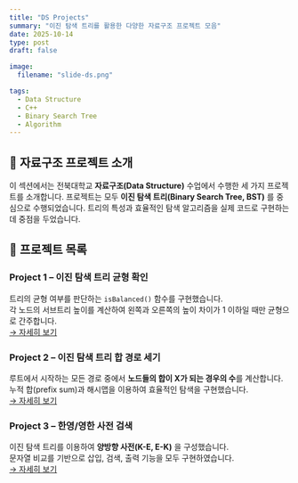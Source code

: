 ```yaml
---
title: "DS Projects"
summary: "이진 탐색 트리를 활용한 다양한 자료구조 프로젝트 모음"
date: 2025-10-14
type: post
draft: false

image:
  filename: "slide-ds.png"

tags:
  - Data Structure
  - C++
  - Binary Search Tree
  - Algorithm
---
```

<dr>

## 📘 자료구조 프로젝트 소개
이 섹션에서는 전북대학교 **자료구조(Data Structure)** 수업에서 수행한 세 가지 프로젝트를 소개합니다. 프로젝트는 모두 **이진 탐색 트리(Binary Search Tree, BST)** 를 중심으로 수행되었습니다. 트리의 특성과 효율적인 탐색 알고리즘을 실제 코드로 구현하는 데 중점을 두었습니다.

<dr>

## 📂 프로젝트 목록

### **Project 1 – 이진 탐색 트리 균형 확인**
트리의 균형 여부를 판단하는 `isBalanced()` 함수를 구현했습니다.  
각 노드의 서브트리 높이를 계산하여 왼쪽과 오른쪽의 높이 차이가 1 이하일 때만 균형으로 간주합니다.  
[→ 자세히 보기](../ds_project1/)

<dr>

### **Project 2 – 이진 탐색 트리 합 경로 세기**
루트에서 시작하는 모든 경로 중에서 **노드들의 합이 X가 되는 경우의 수**를 계산합니다.  
누적 합(prefix sum)과 해시맵을 이용하여 효율적인 탐색을 구현했습니다.  
[→ 자세히 보기](../ds_project2/)

<dr>

### **Project 3 – 한영/영한 사전 검색**
이진 탐색 트리를 이용하여 **양방향 사전(K-E, E-K)** 을 구성했습니다.  
문자열 비교를 기반으로 삽입, 검색, 출력 기능을 모두 구현하였습니다.  
[→ 자세히 보기](../ds_project3/)

<dr>